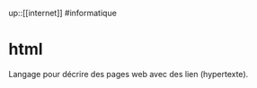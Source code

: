 up::[[internet]]
#informatique 
# html
Langage pour décrire des pages web avec des lien (hypertexte).

